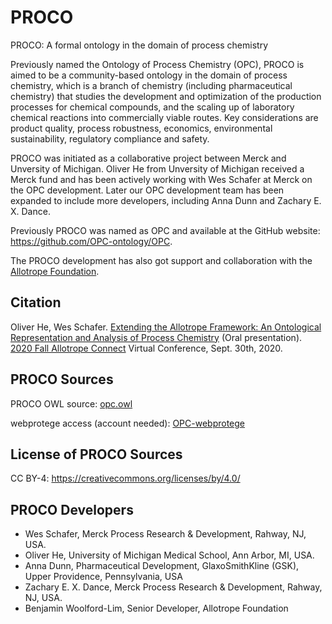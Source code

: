 # PROCO
PROCO: A formal ontology in the domain of process chemistry

Previously named the Ontology of Process Chemistry (OPC), PROCO is aimed to be a community-based ontology in the domain of process chemistry, which is a branch of chemistry (including pharmaceutical chemistry) that studies the development and optimization of the production processes for chemical compounds, and the scaling up of laboratory chemical reactions into commercially viable routes. Key considerations are product quality, process robustness, economics, environmental sustainability, regulatory compliance and safety.   

PROCO was initiated as a collaborative project between Merck and Unversity of Michigan. Oliver He from Unversity of Michigan received a Merck fund and has been actively working with Wes Schafer at Merck on the OPC development. Later our OPC development team has been expanded to include more developers, including Anna Dunn and Zachary E. X. Dance. 

Previously PROCO was named as OPC and available at the GitHub website: https://github.com/OPC-ontology/OPC. 

The PROCO development has also got support and collaboration with the [Allotrope Foundation](https://www.allotrope.org/).  

## Citation
Oliver He, Wes Schafer. [Extending the Allotrope Framework: An Ontological Representation and Analysis of Process Chemistry](https://a931b97a-f419-4166-9ec6-4bd98cdfcfa7.filesusr.com/ugd/b6aabf_e139357058f84b5b9b80dedf6111f50b.pdf) (Oral presentation). [2020 Fall Allotrope Connect](https://www.allotrope.org/2020-fall-allotrope-connect) Virtual Conference, Sept. 30th, 2020. 

## PROCO Sources
PROCO OWL source: [opc.owl](https://raw.githubusercontent.com/OPC-ontology/OPC/master/src/ontology/opc.owl?token=ABD22Q5IUI2T6A2KA2XTOQK7LPFXK) 

webprotege access (account needed): [OPC-webprotege](https://webprotege.stanford.edu/#projects/70017d4f-15ce-4f15-ab1f-0a8bf14dc074/edit/Classes?selection=Class(%3Chttp://purl.obolibrary.org/obo/OPC_0000079%3E))

## License of PROCO Sources
CC BY-4: https://creativecommons.org/licenses/by/4.0/ 

## PROCO Developers
- Wes Schafer, Merck Process Research & Development, Rahway, NJ, USA.  
- Oliver He, University of Michigan Medical School, Ann Arbor, MI, USA.
- Anna Dunn, Pharmaceutical Development, GlaxoSmithKline (GSK), Upper Providence, Pennsylvania, USA
- Zachary E. X. Dance, Merck Process Research & Development, Rahway, NJ, USA.  
- Benjamin Woolford-Lim, Senior Developer, Allotrope Foundation


